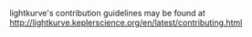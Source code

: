 lightkurve's contribution guidelines may be found at
http://lightkurve.keplerscience.org/en/latest/contributing.html
